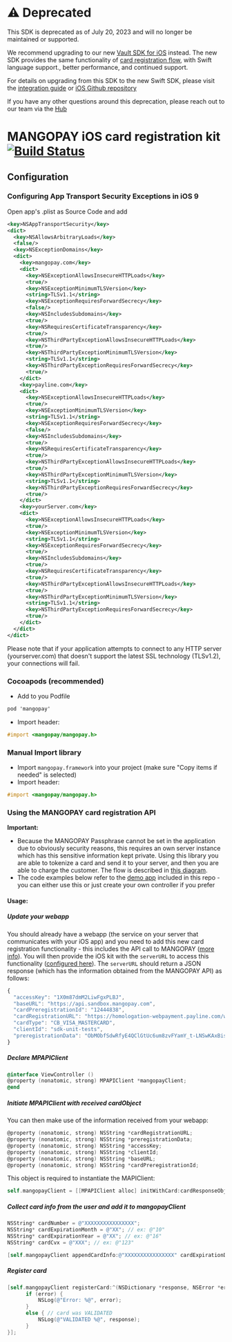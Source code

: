 # :warning: Deprecated

This SDK is deprecated as of July 20, 2023 and will no longer be maintained or supported.

We recommend upgrading to our new [Vault SDK for iOS](https://github.com/Mangopay/mangopay-ios-vault-sdk) instead. The new SDK provides the same functionality of [card registration flow](https://mangopay.com/docs/endpoints/direct-card-payins#card-registration-object), with Swift language support., better performance, and continued support.

For details on upgrading from this SDK to the new Swift SDK, please visit the [integration guide](https://mangopay.com/docs/sdk/vault-ios) or [iOS Github repository](https://github.com/Mangopay/mangopay-ios-vault-sdk)

If you have any other questions around this deprecation, please reach out to our team via the [Hub](https://hub.mangopay.com/)


# MANGOPAY iOS card registration kit [![Build Status](https://travis-ci.org/Mangopay/cardregistration-ios-kit.svg?branch=master)](https://travis-ci.org/Mangopay/cardregistration-ios-kit)

## Configuration

### Configuring App Transport Security Exceptions in iOS 9

Open app's .plist as Source Code and add

```xml
<key>NSAppTransportSecurity</key>
<dict>
  <key>NSAllowsArbitraryLoads</key>
  <false/>
  <key>NSExceptionDomains</key>
  <dict>
    <key>mangopay.com</key>
    <dict>
      <key>NSExceptionAllowsInsecureHTTPLoads</key>
      <true/>
      <key>NSExceptionMinimumTLSVersion</key>
      <string>TLSv1.1</string>
      <key>NSExceptionRequiresForwardSecrecy</key>
      <false/>
      <key>NSIncludesSubdomains</key>
      <true/>
      <key>NSRequiresCertificateTransparency</key>
      <true/>
      <key>NSThirdPartyExceptionAllowsInsecureHTTPLoads</key>
      <true/>
      <key>NSThirdPartyExceptionMinimumTLSVersion</key>
      <string>TLSv1.1</string>
      <key>NSThirdPartyExceptionRequiresForwardSecrecy</key>
      <true/>
    </dict>
    <key>payline.com</key>
    <dict>
      <key>NSExceptionAllowsInsecureHTTPLoads</key>
      <true/>
      <key>NSExceptionMinimumTLSVersion</key>
      <string>TLSv1.1</string>
      <key>NSExceptionRequiresForwardSecrecy</key>
      <false/>
      <key>NSIncludesSubdomains</key>
      <true/>
      <key>NSRequiresCertificateTransparency</key>
      <true/>
      <key>NSThirdPartyExceptionAllowsInsecureHTTPLoads</key>
      <true/>
      <key>NSThirdPartyExceptionMinimumTLSVersion</key>
      <string>TLSv1.1</string>
      <key>NSThirdPartyExceptionRequiresForwardSecrecy</key>
      <true/>
    </dict>
    <key>yourServer.com</key>
    <dict>
      <key>NSExceptionAllowsInsecureHTTPLoads</key>
      <true/>
      <key>NSExceptionMinimumTLSVersion</key>
      <string>TLSv1.1</string>
      <key>NSExceptionRequiresForwardSecrecy</key>
      <true/>
      <key>NSIncludesSubdomains</key>
      <true/>
      <key>NSRequiresCertificateTransparency</key>
      <true/>
      <key>NSThirdPartyExceptionAllowsInsecureHTTPLoads</key>
      <true/>
      <key>NSThirdPartyExceptionMinimumTLSVersion</key>
      <string>TLSv1.1</string>
      <key>NSThirdPartyExceptionRequiresForwardSecrecy</key>
      <true/>
    </dict>
  </dict>
</dict>
```

Please note that if your application attempts to connect to any HTTP server (yourserver.com) that doesn't support the latest SSL technology (TLSv1.2), your connections will fail.

### Cocoapods (recommended)
* Add to you Podfile

```objective-c
pod 'mangopay'
```

* Import header:

```objective-c
#import <mangopay/mangopay.h>
```

### Manual Import library
* Import `mangopay.framework` into your project (make sure "Copy items if needed" is selected)
* Import header:

```objective-c
#import <mangopay/mangopay.h>
```

### Using the MANGOPAY card registration API

**Important:**
* Because the MANGOPAY Passphrase cannot be set in the application due to obviously security reasons, this requires an own server instance which has this sensitive information kept private. Using this library you are able to tokenize a card and send it to your server, and then you are able to charge the customer. The flow is described in [this diagram](https://docs.mangopay.com/endpoints/v2.01/cards#e177_the-card-registration-object).
* The code examples below refer to the [demo app](https://github.com/Mangopay/cardregistration-ios-kit/tree/master/MangopayDemoApp) included in this repo - you can either use this or just create your own controller if you prefer
 
#### Usage:
##### Update your webapp
You should already have a webapp (the service on your server that communicates with your iOS app) and you need to add this new card registration functionality - this includes the API call to MANGOPAY ([more info](https://docs.mangopay.com/api-references/card-registration/)). You will then provide the iOS kit with the `serverURL` to access this functionality ([configured here](https://github.com/Mangopay/cardregistration-ios-kit/blob/master/MangopayDemoApp/MangopayDemoApp/ViewController.m#L12)). The `serverURL` should return a JSON response (which has the information obtained from the MANGOPAY API) as follows:

```javascript
{
  "accessKey": "1X0m87dmM2LiwFgxPLBJ",
  "baseURL": "https://api.sandbox.mangopay.com",
  "cardPreregistrationId": "12444838",
  "cardRegistrationURL": "https://homologation-webpayment.payline.com/webpayment/getToken",
  "cardType": "CB_VISA_MASTERCARD",
  "clientId": "sdk-unit-tests",
  "preregistrationData": "ObMObfSdwRfyE4QClGtUc6um8zvFYamY_t-LNSwKAxBisfd7z3cTgS83cCwyP9Gp7qGR3aNxrLUiPbx-Z--VxQ"
}
```

##### Declare MPAPIClient

```objective-c
@interface ViewController ()
@property (nonatomic, strong) MPAPIClient *mangopayClient;
@end
```

##### Initiate MPAPIClient with received cardObject
You can then make use of the information received from your webapp:

```objective-c
@property (nonatomic, strong) NSString *cardRegistrationURL;
@property (nonatomic, strong) NSString *preregistrationData;
@property (nonatomic, strong) NSString *accessKey;
@property (nonatomic, strong) NSString *clientId;
@property (nonatomic, strong) NSString *baseURL;
@property (nonatomic, strong) NSString *cardPreregistrationId;
```

This object is required to instantiate the MAPIClient: 

```objective-c
self.mangopayClient = [[MPAPIClient alloc] initWithCard:cardResponseObject];
```

##### Collect card info from the user and add it to mangopayClient

```objective-c
NSString* cardNumber = @"XXXXXXXXXXXXXXXX"; 
NSString* cardExpirationMonth = @"XX"; // ex: @"10"
NSString* cardExpirationYear = @"XX"; // ex: @"16"
NSString* cardCvx = @"XXX"; // ex: @"123"

[self.mangopayClient appendCardInfo:@"XXXXXXXXXXXXXXXX" cardExpirationDate:@"XXXX" cardCvx:@"XXX"];
```

##### Register card

```objective-c
[self.mangopayClient registerCard:^(NSDictionary *response, NSError *error) {
      if (error) {
          NSLog(@"Error: %@", error);
      }
      else { // card was VALIDATED
          NSLog(@"VALIDATED %@", response);
      }
}];
```
